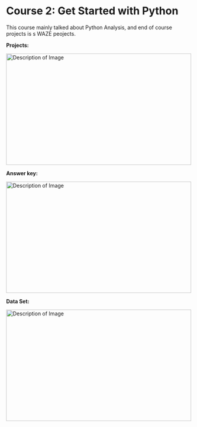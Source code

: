 # Course 2: Get Started with Python

This course mainly talked about Python Analysis, and end of course projects is s WAZE peojects. 

**Projects:**

<a href="./Course 2 Waze Project.ipynb">
    <img src="./" alt="Description of Image" width="500" height="300">
</a>

**Answer key:**

<a href="Your_target_URL">
    <img src="URL_of_your_image.jpg" alt="Description of Image" width="500" height="300">
</a>

**Data Set:**

<a href="Your_target_URL">
    <img src="URL_of_your_image.jpg" alt="Description of Image" width="500" height="300">
</a>

